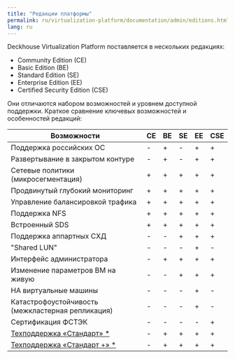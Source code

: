 ```yaml
---
title: "Редакции платформы"
permalink: ru/virtualization-platform/documentation/admin/editions.html
lang: ru
---
```


Deckhouse Virtualization Platform поставляется в нескольких редакциях:

- Community Edition (CE)
- Basic Edition (BE)
- Standard Edition (SE)
- Enterprise Edition (EE)
- Certified Security Edition (CSE)

Они отличаются набором возможностей и уровнем доступной поддержки. Краткое сравнение ключевых возможностей и особенностей редакций:

| Возможности                                                       | CE | BE | SE | EE | CSE |
|-------------------------------------------------------------------|----|----|----|----|-----|
| Поддержка российских ОС                                           | -  | +  | -  | +  | +   |
| Развертывание в закрытом контуре                                  | -  | +  | -  | +  | +   |
| Сетевые политики (микросегментация)                               | +  | +  | +  | +  | +   |
| Продвинутый глубокий мониторинг                                   | +  | +  | +  | +  | +   |
| Управление балансировкой трафика                                  | +  | +  | +  | +  | +   |
| Поддержка NFS                                                     | +  | +  | +  | +  | +   |
| Встроенный SDS                                                    | +  | +  | +  | +  | +   |
| Поддержка аппартных СХД                                           | -  | -  | +  | +  | +   |
| "Shared LUN"                                                      | -  | -  | -  | +  | -   |
| Интерфейс администратора                                          | -  | +  | +  | +  | +   |
| Изменение параметров ВМ на живую                                  | -  | -  | +  | +  | +   |
| HA виртуальные машины                                             | -  | -  | -  | +  | -   |
| Катастрофоустойчивость (межкластерная репликация)                 | -  | -  | -  | +  | -   |
| Сертификация ФСТЭК                                                | -  | -  | -  | -  | +   |
| [Техподдержка «Стандарт» *](https://deckhouse.ru/tech-support/)   | -  | +  | +  | +  | +   |
| [Техподдержка «Стандарт +» *](https://deckhouse.ru/tech-support/) | -  | +  | +  | +  | +   |
